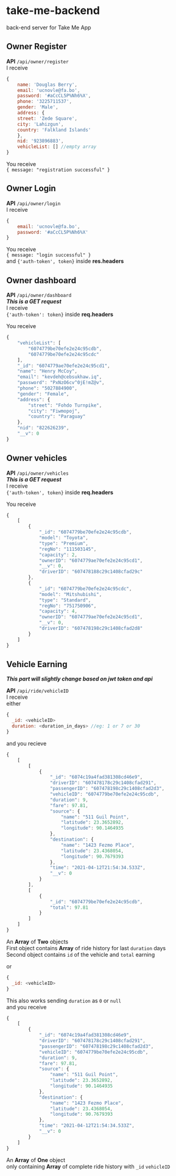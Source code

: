 # take-me-backend

back-end server for Take Me App

## Owner Register

**API** `/api/owner/register`  
I receive  

```javascript
{
    name: 'Douglas Berry',
    email: 'ucnovle@fa.bo',
    password: '#aCcCL5P%Nh6%X',
    phone: '3225711537',
    gender: 'Male',
    address: {
    street: 'Zede Square',
    city: 'Lahizgun',
    country: 'Falkland Islands'
    },
    nid: '923896883',
    vehicleList: [] //empty array
}
```

You receive  
`{ message: "registration successful" }`  

## Owner Login

**API** `/api/owner/login`  
I receive  

```javascript
{
    email: 'ucnovle@fa.bo',
    password: '#aCcCL5P%Nh6%X'
}
```

You receive  
`{ message: "login successful" }`  
and
`{'auth-token', token}` inside **res.headers**  

## Owner dashboard

**API** `/api/owner/dashboard`  
***This is a GET request***  
I receive  
`{'auth-token': token}` inside **req.headers**

You receive  

```javascript
{
    "vehicleList": [
        "6074779be70efe2e24c95cdb",
        "6074779be70efe2e24c95cdc"
    ],
    "_id": "6074779ae70efe2e24c95cd1",
    "name": "Henry McCoy",
    "email": "kevdeh@cebsukhaw.iq",
    "password": "PxNzO6cv^0jE!mZ@v",
    "phone": "5027884900",
    "gender": "Female",
    "address": {
        "street": "Fohdo Turnpike",
        "city": "Fiwmopoj",
        "country": "Paraguay"
    },
    "nid": "822626239",
    "__v": 0
}
```

## Owner vehicles

**API** `/api/owner/vehicles`  
***This is a GET request***  
I receive  
`{'auth-token', token}` inside **req.headers**  

You receive  

```javascript
{
    [
        {
            "_id": "6074779be70efe2e24c95cdb",
            "model": "Toyota",
            "type": "Premium",
            "regNo": "111503145",
            "capacity": 2,
            "ownerID": "6074779ae70efe2e24c95cd1",
            "__v": 0,
            "driverID": "607478188c29c1408cfad29c"
        },
        {
            "_id": "6074779be70efe2e24c95cdc",
            "model": "Mitshubishi",
            "type": "Standard",
            "regNo": "751750906",
            "capacity": 4,
            "ownerID": "6074779ae70efe2e24c95cd1",
            "__v": 0,
            "driverID": "607478198c29c1408cfad2d8"
        }
    ]
}
```

## Vehicle Earning

***This part will slightly change based on jwt token and api***  

**API** `/api/ride/vehicleID`  
I receive  
either  

```javascript
{
  _id: <vehicleID>
  duration: <duration_in_days> //eg: 1 or 7 or 30
}
```

and you recieve  

```javascript
{
    [
        [
            {
                "_id": "6074c19a4fad381308cd46e9",
                "driverID": "607478178c29c1408cfad291",
                "passengerID": "607478198c29c1408cfad2d3",
                "vehicleID": "6074779be70efe2e24c95cdb",
                "duration": 9,
                "fare": 97.81,
                "source": {
                    "name": "511 Guil Point",
                    "latitude": 23.3652892,
                    "longitude": 90.1464935
                },
                "destination": {
                    "name": "1423 Fezmo Place",
                    "latitude": 23.4368054,
                    "longitude": 90.7679393
                },
                "time": "2021-04-12T21:54:34.533Z",
                "__v": 0
            }
        ],
        [
            {
                "_id": "6074779be70efe2e24c95cdb",
                "total": 97.81
            }
        ]
    ]
}
```

An **Array** of **Two** objects  
First object contains **Array** of ride history for last `duration` days  
Second object contains `id` of the vehicle and `total` earning  

or  

```javascript
{
  _id: <vehicleID>
}
```

This also works sending `duration` as `0` or `null`  
and you receive  

```javascript
{
    [
        {
            "_id": "6074c19a4fad381308cd46e9",
            "driverID": "607478178c29c1408cfad291",
            "passengerID": "607478198c29c1408cfad2d3",
            "vehicleID": "6074779be70efe2e24c95cdb",
            "duration": 9,
            "fare": 97.81,
            "source": {
                "name": "511 Guil Point",
                "latitude": 23.3652892,
                "longitude": 90.1464935
            },
            "destination": {
                "name": "1423 Fezmo Place",
                "latitude": 23.4368054,
                "longitude": 90.7679393
            },
            "time": "2021-04-12T21:54:34.533Z",
            "__v": 0
        }
    ]
}
```

An **Array** of **One** object  
only containing **Array** of complete ride history with `_id` `vehicleID`
